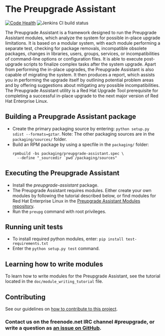 # The Preupgrade Assistant

[![Code Health](https://landscape.io/github/upgrades-migrations/preupgrade-assistant/master/landscape.svg?style=flat)](https://landscape.io/github/upgrades-migrations/preupgrade-assistant/master) ![Jenkins CI build status](https://preupg.000webhostapp.com/master.svg)

The Preupgrade Assistant is a framework designed to run the Preupgrade Assistant modules, which analyze the system for possible in-place upgrade limitations. It is based on a modular system, with each module performing a separate test, checking for package removals, incompatible obsolete packages, changes in libraries, users, groups, services, or incompatibilities of command-line options or configuration files. It is able to execute post-upgrade scripts to finalize complex tasks after the system upgrade. Apart from performing the in-place upgrades, the Preupgrade Assistant is also capable of migrating the system. It then produces a report, which assists you in performing the upgrade itself by outlining potential problem areas and by offering suggestions about mitigating any possible incompatibilities. The Preupgrade Assistant utility is a Red Hat Upgrade Tool prerequisite for completing a successful in-place upgrade to the next major version of Red Hat Enterprise Linux.

## Building a Preupgrade Assistant package

- Create the primary packaging source by entering: `python setup.py sdist --formats=gztar`. Note: The other packaging sources are in the `packaging/sources/` folder.
- Build an RPM package by using a specfile in the `packaging/` folder:
  ```
  rpmbuild -bs packaging/preupgrade-assistant.spec \
    --define "_sourcedir `pwd`/packaging/sources"
   ```

## Executing the Preupgrade Assistant

- Install the _preupgrade-assistant_ package.
- The Preupgrade Assistant requires modules. Either create your own modules by following the tutorial described below, or find modules for Red Hat Enterprise Linux in the [Preupgrade Assistant Modules repository](https://github.com/upgrades-migrations/preupgrade-assistant-modules).
- Run the `preupg` command with root privileges.

## Running unit tests

- To install required python modules, enter:
  `pip install test-requirements.txt`
- Enter the `python setup.py test` command.

## Learning how to write modules

To learn how to write modules for the Preupgrade Assistant, see the tutorial located in the `doc/module_writing_tutorial` file.

## Contributing

See our guidelines on [how to contribute to this project](https://github.com/upgrades-migrations/preupgrade-assistant/wiki/Contribute).

### Contact us on the freenode.net IRC channel #preupgrade, or write a question as [an issue on GitHub](https://github.com/upgrades-migrations/preupgrade-assistant/issues/new).

